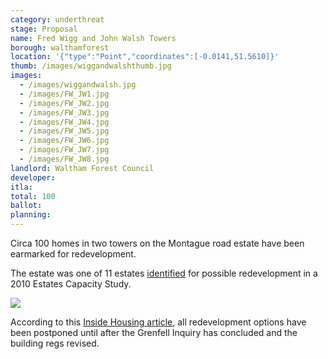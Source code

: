 ```yaml
---
category: underthreat
stage: Proposal
name: Fred Wigg and John Walsh Towers
borough: walthamforest
location: '{"type":"Point","coordinates":[-0.0141,51.5610]}'
thumb: /images/wiggandwalshthumb.jpg
images:
  - /images/wiggandwalsh.jpg
  - /images/FW_JW1.jpg
  - /images/FW_JW2.jpg
  - /images/FW_JW3.jpg
  - /images/FW_JW4.jpg
  - /images/FW_JW5.jpg
  - /images/FW_JW6.jpg
  - /images/FW_JW7.jpg
  - /images/FW_JW8.jpg
landlord: Waltham Forest Council
developer:
itla:
total: 100
ballot:
planning:
---
```

Circa 100 homes in two towers on the Montague road estate have been earmarked for redevelopment.

The estate was one of 11 estates [identified](https://democracy.walthamforest.gov.uk/documents/s10654/4.2.%20LSP%20report%20-%20Estates%20Review.pdf) for possible redevelopment in a 2010 Estates Capacity Study.

![](/images/11estates.png)

According to this <a href="https://www.insidehousing.co.uk/news/news/council-puts-refurbishment-on-hold-as-fire-safety-raises-costs-54857">Inside Housing article</a>, all redevelopment options have been postponed until after the Grenfell Inquiry has concluded and the building regs revised.
